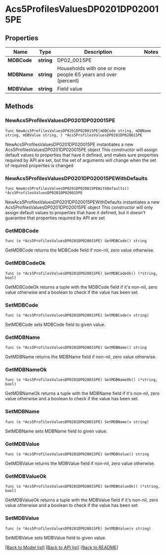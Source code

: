 # Acs5ProfilesValuesDP0201DP020015PE

## Properties

Name | Type | Description | Notes
------------ | ------------- | ------------- | -------------
**MDBCode** | **string** | DP02_0015PE | 
**MDBName** | **string** | Households with one or more people 65 years and over (percent) | 
**MDBValue** | **string** | Field value | 

## Methods

### NewAcs5ProfilesValuesDP0201DP020015PE

`func NewAcs5ProfilesValuesDP0201DP020015PE(mDBCode string, mDBName string, mDBValue string, ) *Acs5ProfilesValuesDP0201DP020015PE`

NewAcs5ProfilesValuesDP0201DP020015PE instantiates a new Acs5ProfilesValuesDP0201DP020015PE object
This constructor will assign default values to properties that have it defined,
and makes sure properties required by API are set, but the set of arguments
will change when the set of required properties is changed

### NewAcs5ProfilesValuesDP0201DP020015PEWithDefaults

`func NewAcs5ProfilesValuesDP0201DP020015PEWithDefaults() *Acs5ProfilesValuesDP0201DP020015PE`

NewAcs5ProfilesValuesDP0201DP020015PEWithDefaults instantiates a new Acs5ProfilesValuesDP0201DP020015PE object
This constructor will only assign default values to properties that have it defined,
but it doesn't guarantee that properties required by API are set

### GetMDBCode

`func (o *Acs5ProfilesValuesDP0201DP020015PE) GetMDBCode() string`

GetMDBCode returns the MDBCode field if non-nil, zero value otherwise.

### GetMDBCodeOk

`func (o *Acs5ProfilesValuesDP0201DP020015PE) GetMDBCodeOk() (*string, bool)`

GetMDBCodeOk returns a tuple with the MDBCode field if it's non-nil, zero value otherwise
and a boolean to check if the value has been set.

### SetMDBCode

`func (o *Acs5ProfilesValuesDP0201DP020015PE) SetMDBCode(v string)`

SetMDBCode sets MDBCode field to given value.


### GetMDBName

`func (o *Acs5ProfilesValuesDP0201DP020015PE) GetMDBName() string`

GetMDBName returns the MDBName field if non-nil, zero value otherwise.

### GetMDBNameOk

`func (o *Acs5ProfilesValuesDP0201DP020015PE) GetMDBNameOk() (*string, bool)`

GetMDBNameOk returns a tuple with the MDBName field if it's non-nil, zero value otherwise
and a boolean to check if the value has been set.

### SetMDBName

`func (o *Acs5ProfilesValuesDP0201DP020015PE) SetMDBName(v string)`

SetMDBName sets MDBName field to given value.


### GetMDBValue

`func (o *Acs5ProfilesValuesDP0201DP020015PE) GetMDBValue() string`

GetMDBValue returns the MDBValue field if non-nil, zero value otherwise.

### GetMDBValueOk

`func (o *Acs5ProfilesValuesDP0201DP020015PE) GetMDBValueOk() (*string, bool)`

GetMDBValueOk returns a tuple with the MDBValue field if it's non-nil, zero value otherwise
and a boolean to check if the value has been set.

### SetMDBValue

`func (o *Acs5ProfilesValuesDP0201DP020015PE) SetMDBValue(v string)`

SetMDBValue sets MDBValue field to given value.



[[Back to Model list]](../README.md#documentation-for-models) [[Back to API list]](../README.md#documentation-for-api-endpoints) [[Back to README]](../README.md)


